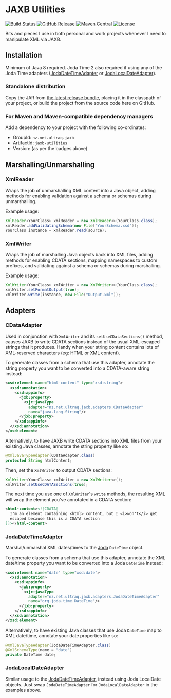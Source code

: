 
JAXB Utilities
==============

[![Build Status](https://travis-ci.org/ultraq/jaxb-utilities.svg?branch=master)](https://travis-ci.org/ultraq/jaxb-utilities)
[![GitHub Release](https://img.shields.io/github/release/ultraq/jaxb-utilities.svg?maxAge=3600)](https://github.com/ultraq/jaxb-utilities/releases/latest)
[![Maven Central](https://img.shields.io/maven-central/v/nz.net.ultraq.jaxb/jaxb-utilities.svg?maxAge=3600)](http://search.maven.org/#search|ga|1|g%3A%22nz.net.ultraq.jaxb%22%20AND%20a%3A%22jaxb-utilities%22)
[![License](https://img.shields.io/github/license/ultraq/jaxb-utilities.svg?maxAge=2592000)](https://github.com/ultraq/jaxb-utilities/blob/master/LICENSE.txt)

Bits and pieces I use in both personal and work projects whenever I need to
manipulate XML via JAXB.

Installation
------------

Minimum of Java 8 required.  Joda Time 2 also required if using any of the Joda
Time adapters ([JodaDateTimeAdapter](#jodadatetimeadapter) or [JodaLocalDateAdapter](#jodalocaldateadapter)).

### Standalone distribution
Copy the JAR from [the latest release bundle](https://github.com/ultraq/jaxb-utilities/releases/latest),
placing it in the classpath of your project, or build the project from the
source code here on GitHub.

### For Maven and Maven-compatible dependency managers
Add a dependency to your project with the following co-ordinates:

 - GroupId: `nz.net.ultraq.jaxb`
 - ArtifactId: `jaxb-utilities`
 - Version: (as per the badges above)


Marshalling/Unmarshalling
-------------------------

### XmlReader

Wraps the job of unmarshalling XML content into a Java object, adding methods
for enabling validation against a schema or schemas during unmarshalling.

Example usage:

```java
XmlReader<YourClass> xmlReader = new XmlReader<>(YourClass.class);
xmlReader.addValidatingSchema(new File("YourSchema.xsd"));
YourClass instance = xmlReader.read(source);
```

### XmlWriter

Wraps the job of marshalling Java objects back into XML files, adding methods
for enabling CDATA sections, mapping namespaces to custom prefixes, and
validating against a schema or schemas during marshalling.

Example usage:

```java
XmlWriter<YourClass> xmlWriter = new XmlWriter<>(YourClass.class);
xmlWriter.setFormatOutput(true);
xmlWriter.write(instance, new File("Output.xml"));
```


Adapters
--------

### CDataAdapter

Used in conjunction with `XmlWriter` and its `setUseCDataSections()` method,
causes JAXB to write CDATA sections instead of the usual XML-escaped strings
that it produces.  Handy when your string content contains lots of XML-reserved
characters (eg: HTML or XML content).

To generate classes from a schema that use this adapter, annotate the string
property you want to be converted into a CDATA-aware string instead:

```xml
<xsd:element name="html-content" type="xsd:string">
  <xsd:annotation>
    <xsd:appinfo>
      <jxb:property>
        <xjc:javaType
          adapter="nz.net.ultraq.jaxb.adapters.CDataAdapter"
          name="java.lang.String"/>
      </jxb:property>
    </xsd:appinfo>
  </xsd:annotation>
</xsd:element>
```

Alternatively, to have JAXB write CDATA sections into XML files from your
existing Java classes, annotate the string property like so:

```java
@XmlJavaTypeAdapter(CDataAdapter.class)
protected String htmlContent;
```

Then, set the `XmlWriter` to output CDATA sections:

```java
XmlWriter<YourClass> xmlWriter = new XmlWriter<>();
xmlWriter.setUseCDATASections(true);
```

The next time you use one of `XmlWriter`'s `write` methods, the resulting XML
will wrap the element you've annotated in a CDATA section:

```xml
<html-content><![CDATA[
  I'm an element containing <html> content, but I <i>won't</i> get
  escaped because this is a CDATA section
]]></html-content>
```

### JodaDateTimeAdapter

Marshal/unmarshal XML dates/times to the [Joda](http://www.joda.org/joda-time/)
`DateTime` object.

To generate classes from a schema that use this adapter, annotate the XML date/time
property you want to be converted into a Joda `DateTime` instead:

```xml
<xsd:element name="date" type="xsd:date">
  <xsd:annotation>
    <xsd:appinfo>
      <jxb:property>
        <xjc:javaType
          adapter="nz.net.ultraq.jaxb.adapters.JodaDateTimeAdapter"
          name="org.joda.time.DateTime"/>
      </jxb:property>
    </xsd:appinfo>
  </xsd:annotation>
</xsd:element>
```

Alternatively, to have existing Java classes that use Joda `DateTime` map to XML
date/time, annotate your date properties like so:

```java
@XmlJavaTypeAdapter(JodaDateTimeAdapter.class)
@XmlSchemaType(name = "date")
private DateTime date;
```

### JodaLocalDateAdapter

Similar usage to the [JodaDateTimeAdapter](#jodadatetimeadapter), instead using
Joda LocalDate objects.  Just swap `JodaDateTimeAdapter` for `JodaLocalDateAdapter`
in the examples above.
